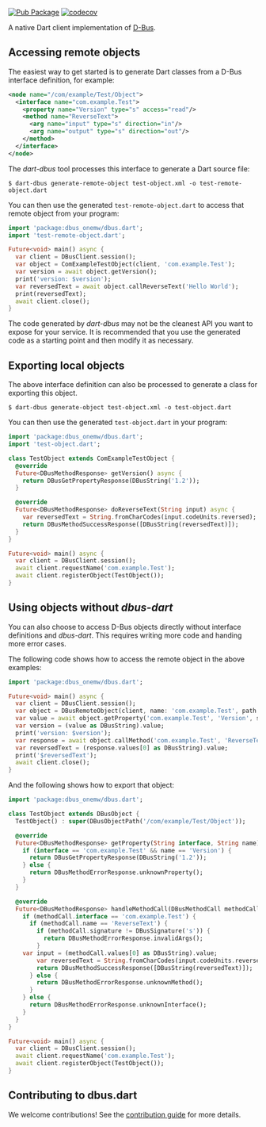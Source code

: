 [![Pub Package](https://img.shields.io/pub/v/dbus.svg)](https://pub.dev/packages/dbus)
[![codecov](https://codecov.io/gh/canonical/dbus.dart/branch/main/graph/badge.svg?token=rk7NBXldfn)](https://codecov.io/gh/canonical/dbus.dart)

A native Dart client implementation of [D-Bus](https://www.freedesktop.org/wiki/Software/dbus/).

## Accessing remote objects

The easiest way to get started is to generate Dart classes from a D-Bus interface definition, for example:

```xml
<node name="/com/example/Test/Object">
  <interface name="com.example.Test">
    <property name="Version" type="s" access="read"/>
    <method name="ReverseText">
      <arg name="input" type="s" direction="in"/>
      <arg name="output" type="s" direction="out"/>
    </method>
  </interface>
</node>
```

The *dart-dbus* tool processes this interface to generate a Dart source file:

```shell
$ dart-dbus generate-remote-object test-object.xml -o test-remote-object.dart
```

You can then use the generated `test-remote-object.dart` to access that remote object from your program:

```dart
import 'package:dbus_onemw/dbus.dart';
import 'test-remote-object.dart';

Future<void> main() async {
  var client = DBusClient.session();
  var object = ComExampleTestObject(client, 'com.example.Test');
  var version = await object.getVersion();
  print('version: $version');
  var reversedText = await object.callReverseText('Hello World');
  print(reversedText);
  await client.close();
}
```

The code generated by *dart-dbus* may not be the cleanest API you want to expose for your service. It is recommended that you use the generated code as a starting point and then modify it as necessary.

## Exporting local objects

The above interface definition can also be processed to generate a class for exporting this object.

```shell
$ dart-dbus generate-object test-object.xml -o test-object.dart
```

You can then use the generated `test-object.dart` in your program:

```dart
import 'package:dbus_onemw/dbus.dart';
import 'test-object.dart';

class TestObject extends ComExampleTestObject {
  @override
  Future<DBusMethodResponse> getVersion() async {
    return DBusGetPropertyResponse(DBusString('1.2'));
  }

  @override
  Future<DBusMethodResponse> doReverseText(String input) async {
    var reversedText = String.fromCharCodes(input.codeUnits.reversed);
    return DBusMethodSuccessResponse([DBusString(reversedText)]);
  }
}

Future<void> main() async {
  var client = DBusClient.session();
  await client.requestName('com.example.Test');
  await client.registerObject(TestObject());
}
```

## Using objects without *dbus-dart*

You can also choose to access D-Bus objects directly without interface definitions and *dbus-dart*.
This requires writing more code and handing more error cases.

The following code shows how to access the remote object in the above examples:

```dart
import 'package:dbus_onemw/dbus.dart';

Future<void> main() async {
  var client = DBusClient.session();
  var object = DBusRemoteObject(client, name: 'com.example.Test', path: DBusObjectPath('/com/example/Test/Object'));
  var value = await object.getProperty('com.example.Test', 'Version', signature: DBusSignature('s'));
  var version = (value as DBusString).value;
  print('version: $version');
  var response = await object.callMethod('com.example.Test', 'ReverseText', [DBusString('Hello World')], replySignature: DBusSignature('s'));
  var reversedText = (response.values[0] as DBusString).value;
  print('$reversedText');
  await client.close();
}
```

And the following shows how to export that object:

```dart
import 'package:dbus_onemw/dbus.dart';

class TestObject extends DBusObject {
  TestObject() : super(DBusObjectPath('/com/example/Test/Object'));

  @override
  Future<DBusMethodResponse> getProperty(String interface, String name) async {
    if (interface == 'com.example.Test' && name == 'Version') {
      return DBusGetPropertyResponse(DBusString('1.2'));
    } else {
      return DBusMethodErrorResponse.unknownProperty();
    }
  }

  @override
  Future<DBusMethodResponse> handleMethodCall(DBusMethodCall methodCall) async {
    if (methodCall.interface == 'com.example.Test') {
      if (methodCall.name == 'ReverseText') {
        if (methodCall.signature != DBusSignature('s')) {
          return DBusMethodErrorResponse.invalidArgs();
        }
	var input = (methodCall.values[0] as DBusString).value;
        var reversedText = String.fromCharCodes(input.codeUnits.reversed);
        return DBusMethodSuccessResponse([DBusString(reversedText)]);
      } else {
        return DBusMethodErrorResponse.unknownMethod();
      }
    } else {
      return DBusMethodErrorResponse.unknownInterface();
    }
  }
}

Future<void> main() async {
  var client = DBusClient.session();
  await client.requestName('com.example.Test');
  await client.registerObject(TestObject());
}
```

## Contributing to dbus.dart

We welcome contributions! See the [contribution guide](CONTRIBUTING.md) for more details.
